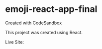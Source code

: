 # emoji-react-app-final
Created with CodeSandbox

This project was created using React. 

Live Site: 
